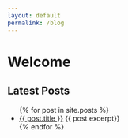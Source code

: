 ```yaml
---
layout: default
permalink: /blog
---
```


# Welcome

## Latest Posts

<ul>
  {% for post in site.posts %}
    <li>
      <a href="{{ post.url | relative_url}}">{{ post.title }}</a>
      {{ post.excerpt}}
    </li>
  {% endfor %}
</ul>
